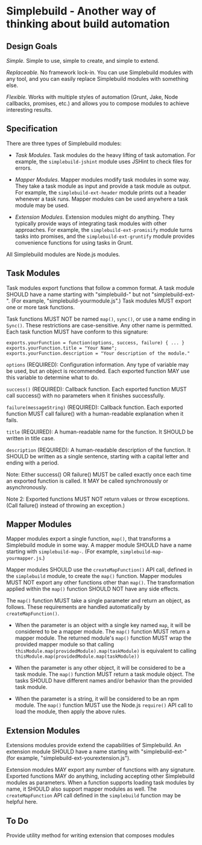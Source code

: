 Simplebuild - Another way of thinking about build automation
====================

Design Goals
-------

*Simple.* Simple to use, simple to create, and simple to extend.

*Replaceable.* No framework lock-in. You can use Simplebuild modules with any tool, and you can easily replace Simplebuild modules with something else.

*Flexible.* Works with multiple styles of automation (Grunt, Jake, Node callbacks, promises, etc.) and allows you to compose modules to achieve interesting results.


Specification
-------

There are three types of Simplebuild modules:

* *Task Modules*. Task modules do the heavy lifting of task automation. For example, the `simplebuild-jshint` module uses JSHint to check files for errors.

* *Mapper Modules*. Mapper modules modify task modules in some way. They take a task module as input and provide a task module as output. For example, the `simplebuild-ext-header` module prints out a header whenever a task runs. Mapper modules can be used anywhere a task module may be used.

* *Extension Modules*. Extension modules might do anything. They typically provide ways of integrating task modules with other approaches. For example, the `simplebuild-ext-promisify` module turns tasks into promises, and the `simplebuild-ext-gruntify` module provides convenience functions for using tasks in Grunt.

All Simplebuild modules are Node.js modules.


Task Modules
-------

Task modules export functions that follow a common format. A task module SHOULD have a name starting with "simplebuild-" but not "simplebuild-ext-". (For example, "simplebuild-yourmodule.js".) Task modules MUST export one or more task functions.

Task functions MUST NOT be named `map()`, `sync()`, or use a name ending in `Sync()`. These restrictions are case-sensitive. Any other name is permitted. Each task function MUST have conform to this signature:

    exports.yourFunction = function(options, success, failure) { ... }
    exports.yourFunction.title = "Your Name";
    exports.yourFunction.description = "Your description of the module."

`options` (REQUIRED): Configuration information. Any type of variable may be used, but an object is recommended. Each exported function MAY use this variable to determine what to do.

`success()` (REQUIRED): Callback function. Each exported function MUST call success() with no parameters when it finishes successfully.

`failure(messageString)` (REQUIRED): Callback function. Each exported function MUST call failure() with a human-readable explanation when it fails.

`title` (REQUIRED): A human-readable name for the function. It SHOULD be written in title case.

`description` (REQUIRED): A human-readable description of the function. It SHOULD be written as a single sentence, starting with a capital letter and ending with a period.

Note: Either success() OR failure() MUST be called exactly once each time an exported function is called. It MAY be called synchronously or asynchronously.

Note 2: Exported functions MUST NOT return values or throw exceptions. (Call failure() instead of throwing an exception.)


Mapper Modules
------

Mapper modules export a single function, `map()`, that transforms a Simplebuild module in some way. A mapper module SHOULD have a name starting with `simplebuild-map-`. (For example, `simplebuild-map-yourmapper.js`.)

Mapper modules SHOULD use the `createMapFunction()` API call, defined in the `simplebuild` module, to create the `map()` function. Mapper modules MUST NOT export any other functions other than `map()`. The transformation applied within the `map()` function SHOULD NOT have any side effects.

The `map()` function MUST take a single parameter and return an object, as follows. These requirements are handled automatically by `createMapFunction()`.

* When the parameter is an object with a single key named `map`, it will be considered to be a mapper module. The `map()` function MUST return a mapper module. The returned module's `map()` function MUST wrap the provided mapper module so that calling `thisModule.map(providedModule).map(taskModule)` is equivalent to calling `thisModule.map(providedModule.map(taskModule))`

* When the parameter is any other object, it will be considered to be a task module. The `map()` function MUST return a task module object. The tasks SHOULD have different names and/or behavior than the provided task module.

* When the parameter is a string, it will be considered to be an npm module. The `map()` function MUST use the Node.js `require()` API call to load the module, then apply the above rules.


Extension Modules
------

Extensions modules provide extend the capabilities of Simplebuild. An extension module SHOULD have a name starting with "simplebuild-ext-" (for example, "simplebuild-ext-yourextension.js").

Extension modules MAY export any number of functions with any signature. Exported functions MAY do anything, including accepting other Simplebuild modules as parameters. When a function supports loading task modules by name, it SHOULD also support mapper modules as well. The `createMapFunction` API call defined in the `simplebuild` function may be helpful here.


To Do
-----

Provide utility method for writing extension that composes modules